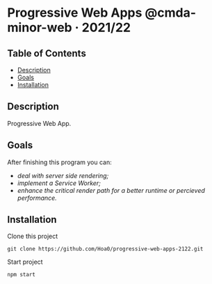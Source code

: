 # Progressive Web Apps @cmda-minor-web · 2021/22

## Table of Contents

- [Description](#description)
- [Goals](#goals)
- [Installation](#Installation)

## Description

Progressive Web App.

## Goals

After finishing this program you can:

- _deal with server side rendering;_
- _implement a Service Worker;_
- _enhance the critical render path for a better runtime or percieved performance._

## Installation

Clone this project

```commandline
git clone https://github.com/Hoa0/progressive-web-apps-2122.git
```

Start project

```commandline
npm start
```

